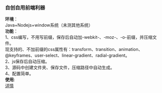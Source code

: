  <h3>自创自用前端利器</h3>

  <b>环境</b>：<br />
  Java+Nodejs+window系统（未测其他系统）<br />
  <b>功能</b>：<br />
  1、css编写，不用写前缀，保存后自动加-webkit-、-moz-、-o-前缀，并压缩文件。<br />
  现支持的、不加前缀的css属性有：transform、transition、animation、@keyframes、user-select、linear-gradient、radial-gradient。<br />
  2、js保存后自动压缩。<br />
  3、源码中创建文件夹、保存文件，压缩路径中自动生成。<br />
  4、配置简单。<br />
 <b>使用</b>:<br />
 [详情](http://blog.wuweierwei.com/#!article_1458110060903)